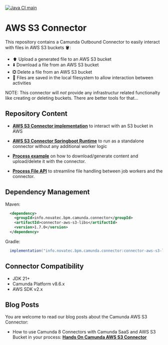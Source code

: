 [![Java CI main](https://github.com/NovatecConsulting/camunda-aws-s3-connector/actions/workflows/maven.yml/badge.svg?branch=main)](https://github.com/NovatecConsulting/camunda-aws-s3-connector/actions/workflows/maven.yml)

# AWS S3 Connector

This repository contains a Camunda Outbound Connector to easily interact with files in AWS S3 buckets 🪣:

- ⬆️ Upload a generated file to an AWS S3 bucket
- ⬇️ Download a file from an AWS S3 bucket
- ❎ Delete a file from an AWS S3 bucket
- 📁 Files are saved in the local filesystem to allow interaction between activities

NOTE: This connector will _not_ provide any infrastructur related functionalty like creating or deleting buckets. There are better tools for that...

## Repository Content

* **[AWS S3  Connector implementation](connector-aws-s3-libs/README.md)** to interact with an S3 bucket in AWS

* **[AWS S3 Connector Springboot Runtime](connector-aws-s3-standalone/README.md)** to run as a standalone connector 
without any additional worker logic

* **[Process example](connector-aws-s3-example/README.md)** on how to download/generate content and upload/delete it with the connector.

* **[Process File API](connector-file-api/README.md)** to streamline file handling between job workers and the connector.
  
## Dependency Management

Maven:
```xml
  <dependency>
    <groupId>info.novatec.bpm.camunda.connector</groupId>
    <artifactId>connector-aws-s3-libs</artifactId>
    <version>1.7.0</version>
  </dependency>
```

Gradle:
```groovy
  implementation("info.novatec.bpm.camunda.connector:connector-aws-s3-libs:1.7.0")
```

## Connector Compatibility

- JDK 21+
- Camunda Platform v8.6.x
- AWS SDK v2.x

## Blog Posts
You are welcome to read our blog posts about the Camunda AWS S3 Connector:

- How to use Camunda 8 Connectors with Camunda SaaS and AWS S3 Bucket in your process: **[Hands On Camunda AWS S3 Connector](https://medium.com/@jannik_74984/hands-on-camunda-aws-s3-connector-cd6f5011740b)**
